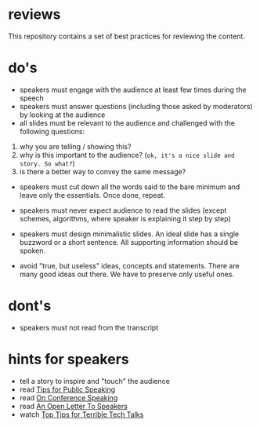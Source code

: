 # reviews

This repository contains a set of best practices for reviewing the content.

# do's

* speakers must engage with the audience at least few times during the speech
* speakers must answer questions (including those asked by moderators) by looking at the audience
* all slides must be relevant to the audience and challenged with the following questions:

1) why you are telling / showing this? 
2) why is this important to the audience? (`ok, it's a nice slide and story. So what?`)
3) is there a better way to convey the same message?

* speakers must cut down all the words said to the bare minimum and leave only the essentials. Once done, repeat.
* speakers must never expect audience to read the slides (except schemes, algorithms, where speaker is explaining it step by step)
* speakers must design minimalistic slides. An ideal slide has a single buzzword or a short sentence. All supporting information should be spoken.

* avoid "true, but useless" ideas, concepts and statements. There are many good ideas out there. We have to preserve only useful ones.

# dont's 

* speakers must not read from the transcript

# hints for speakers
* tell a story to inspire and "touch" the audience
* read [Tips for Public Speaking](http://speaking.io)
* read [On Conference Speaking](https://hynek.me/articles/speaking/)
* read [An Open Letter To Speakers](http://scottberkun.com/2011/an-open-letter-to-speakers/)
* watch [Top Tips for Terrible Tech Talks](https://www.youtube.com/watch?v=osVpqz10UP8)
